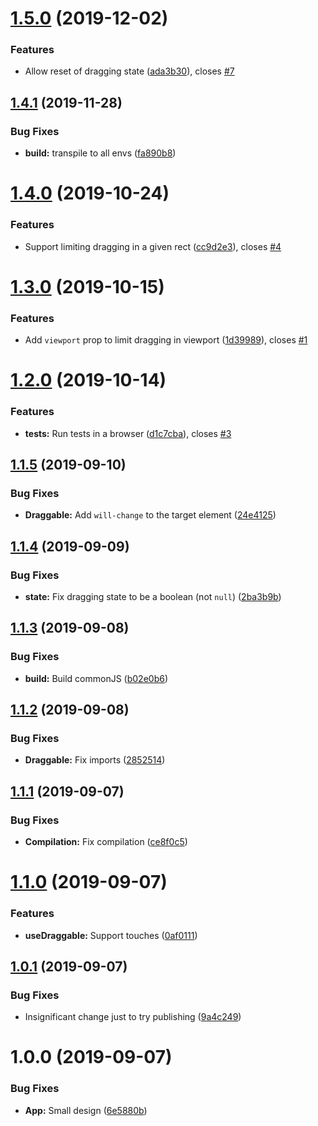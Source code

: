 # [1.5.0](https://github.com/idanen/react-draggable/compare/v1.4.1...v1.5.0) (2019-12-02)


### Features

* Allow reset of dragging state ([ada3b30](https://github.com/idanen/react-draggable/commit/ada3b30786ef9f3c72672617402c8a364dd13547)), closes [#7](https://github.com/idanen/react-draggable/issues/7)

## [1.4.1](https://github.com/idanen/react-draggable/compare/v1.4.0...v1.4.1) (2019-11-28)


### Bug Fixes

* **build:** transpile to all envs ([fa890b8](https://github.com/idanen/react-draggable/commit/fa890b84bd625d8eaba67617834b3b16b3b5c29e))

# [1.4.0](https://github.com/idanen/react-draggable/compare/v1.3.0...v1.4.0) (2019-10-24)


### Features

* Support limiting dragging in a given rect ([cc9d2e3](https://github.com/idanen/react-draggable/commit/cc9d2e37c6077b2095ec50955c06e17d6408c6ad)), closes [#4](https://github.com/idanen/react-draggable/issues/4)

# [1.3.0](https://github.com/idanen/react-draggable/compare/v1.2.0...v1.3.0) (2019-10-15)


### Features

* Add `viewport` prop to limit dragging in viewport ([1d39989](https://github.com/idanen/react-draggable/commit/1d3998914f7c840635cd2386d0730118573f3874)), closes [#1](https://github.com/idanen/react-draggable/issues/1)

# [1.2.0](https://github.com/idanen/react-draggable/compare/v1.1.5...v1.2.0) (2019-10-14)


### Features

* **tests:** Run tests in a browser ([d1c7cba](https://github.com/idanen/react-draggable/commit/d1c7cba65843d666fd74ed49bbcd6cd1d070b8da)), closes [#3](https://github.com/idanen/react-draggable/issues/3)

## [1.1.5](https://github.com/idanen/react-draggable/compare/v1.1.4...v1.1.5) (2019-09-10)


### Bug Fixes

* **Draggable:** Add `will-change` to the target element ([24e4125](https://github.com/idanen/react-draggable/commit/24e4125))

## [1.1.4](https://github.com/idanen/react-draggable/compare/v1.1.3...v1.1.4) (2019-09-09)


### Bug Fixes

* **state:** Fix dragging state to be a boolean (not `null`) ([2ba3b9b](https://github.com/idanen/react-draggable/commit/2ba3b9b))

## [1.1.3](https://github.com/idanen/react-draggable/compare/v1.1.2...v1.1.3) (2019-09-08)


### Bug Fixes

* **build:** Build commonJS ([b02e0b6](https://github.com/idanen/react-draggable/commit/b02e0b6))

## [1.1.2](https://github.com/idanen/react-draggable/compare/v1.1.1...v1.1.2) (2019-09-08)


### Bug Fixes

* **Draggable:** Fix imports ([2852514](https://github.com/idanen/react-draggable/commit/2852514))

## [1.1.1](https://github.com/idanen/react-draggable/compare/v1.1.0...v1.1.1) (2019-09-07)


### Bug Fixes

* **Compilation:** Fix compilation ([ce8f0c5](https://github.com/idanen/react-draggable/commit/ce8f0c5))

# [1.1.0](https://github.com/idanen/react-draggable/compare/v1.0.1...v1.1.0) (2019-09-07)


### Features

* **useDraggable:** Support touches ([0af0111](https://github.com/idanen/react-draggable/commit/0af0111))

## [1.0.1](https://github.com/idanen/react-draggable/compare/v1.0.0...v1.0.1) (2019-09-07)


### Bug Fixes

* Insignificant change just to try publishing ([9a4c249](https://github.com/idanen/react-draggable/commit/9a4c249))

# 1.0.0 (2019-09-07)


### Bug Fixes

* **App:** Small design ([6e5880b](https://github.com/idanen/react-draggable/commit/6e5880b))
